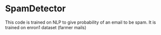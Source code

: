 # SpamDetector
This code is trained on NLP to give probability of an email to be spam. It is trained on enron1 dataset (farmer mails)
